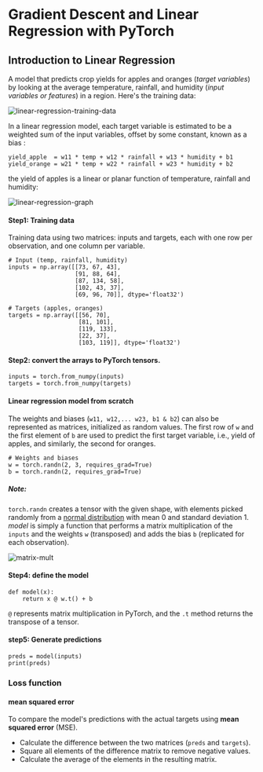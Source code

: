 # Gradient Descent and Linear Regression with PyTorch

## Introduction to Linear Regression
A model that predicts crop yields for apples and oranges (*target variables*) by looking at the average temperature, rainfall, and humidity (*input variables or features*) in a region. Here's the training data:

![linear-regression-training-data](https://i.imgur.com/6Ujttb4.png)

In a linear regression model, each target variable is estimated to be a weighted sum of the input variables, offset by some constant, known as a bias :

```
yield_apple  = w11 * temp + w12 * rainfall + w13 * humidity + b1
yield_orange = w21 * temp + w22 * rainfall + w23 * humidity + b2
```
the yield of apples is a linear or planar function of temperature, rainfall and humidity:

![linear-regression-graph](https://i.imgur.com/4DJ9f8X.png)

#### Step1: Training data
Training data using two matrices: inputs and targets, each with one row per observation, and one column per variable.
```
# Input (temp, rainfall, humidity)
inputs = np.array([[73, 67, 43], 
                   [91, 88, 64], 
                   [87, 134, 58], 
                   [102, 43, 37], 
                   [69, 96, 70]], dtype='float32')
                   
# Targets (apples, oranges)
targets = np.array([[56, 70], 
                    [81, 101], 
                    [119, 133], 
                    [22, 37], 
                    [103, 119]], dtype='float32')
```
#### Step2: convert the arrays to PyTorch tensors.
```
inputs = torch.from_numpy(inputs)
targets = torch.from_numpy(targets)
```
#### Linear regression model from scratch

The weights and biases (`w11, w12,... w23, b1 & b2`) can also be represented as matrices, initialized as random values. 
The first row of `w` and the first element of `b` are used to predict the first target variable, i.e., yield of apples, and similarly, the second for oranges.
```
# Weights and biases
w = torch.randn(2, 3, requires_grad=True)
b = torch.randn(2, requires_grad=True)
```
#####  Note: 
`torch.randn` creates a tensor with the given shape, with elements picked randomly from a [normal distribution](https://en.wikipedia.org/wiki/Normal_distribution) with mean 0 and standard deviation 1.
*model* is simply a function that performs a matrix multiplication of the `inputs` and the weights `w` (transposed) and adds the bias `b` (replicated for each observation).

![matrix-mult](https://i.imgur.com/WGXLFvA.png)

#### Step4: define the model
```
def model(x):
    return x @ w.t() + b
```
`@` represents matrix multiplication in PyTorch, and the `.t` method returns the transpose of a tensor.
#### step5: Generate predictions
```
preds = model(inputs)
print(preds)
```
### Loss function
#### mean squared error
To compare the model's predictions with the actual targets using  **mean squared error** (MSE).

* Calculate the difference between the two matrices (`preds` and `targets`).
* Square all elements of the difference matrix to remove negative values.
* Calculate the average of the elements in the resulting matrix.



